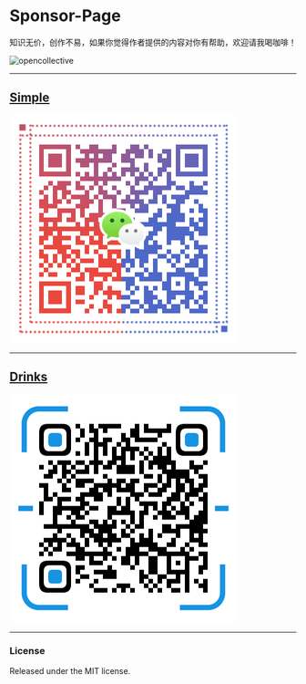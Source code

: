 # Sponsor-Page

知识无价，创作不易，如果你觉得作者提供的内容对你有帮助，欢迎请我喝咖啡！

![opencollective](https://opencollective.com/kaiyuan/tiers/backer/badge.svg?label=backer&color=brightgreen)

---

## [Simple](https://kaiyuan.github.io/sponsor-page/simple/)

![微信支持](./simple/images/weixin.png)

---

## [Drinks](https://kaiyuan.github.io/sponsor-page/drinks/)
![支付宝支持](./simple/images/zhifubao.png)

---

### License

Released under the MIT license.
